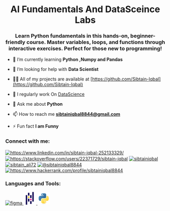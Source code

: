<h1 align="center">AI Fundamentals And DataSceince Labs</h1>
<h3 align="center">Learn Python fundamentals in this hands-on, beginner-friendly course. Master variables, loops, and functions through interactive exercises. Perfect for those new to programming!</h3>

- 🌱 I’m currently learning **Python ,Numpy and Pandas**

- 🤝 I’m looking for help with **Data Scientist**

- 👨‍💻 All of my projects are available at [https://github.com/Sibtain-Iqbal](https://github.com/Sibtain-Iqbal)

- 📝 I regularly work On [DataScience](DataScience)

- 💬 Ask me about **Python**

- 📫 How to reach me **sibtainiqbal8844@gmail.com**

- ⚡ Fun fact **I am Funny**

<h3 align="left">Connect with me:</h3>
<p align="left">
<a href="https://linkedin.com/in/https://www.linkedin.com/in/sibtain-iqbal-252133329/" target="blank"><img align="center" src="https://raw.githubusercontent.com/rahuldkjain/github-profile-readme-generator/master/src/images/icons/Social/linked-in-alt.svg" alt="https://www.linkedin.com/in/sibtain-iqbal-252133329/" height="30" width="40" /></a>
<a href="https://stackoverflow.com/users/https://stackoverflow.com/users/22371729/sibtain-iqbal" target="blank"><img align="center" src="https://raw.githubusercontent.com/rahuldkjain/github-profile-readme-generator/master/src/images/icons/Social/stack-overflow.svg" alt="https://stackoverflow.com/users/22371729/sibtain-iqbal" height="30" width="40" /></a>
<a href="https://kaggle.com/sibtainiqbal" target="blank"><img align="center" src="https://raw.githubusercontent.com/rahuldkjain/github-profile-readme-generator/master/src/images/icons/Social/kaggle.svg" alt="sibtainiqbal" height="30" width="40" /></a>
<a href="https://instagram.com/sibtain_ali72" target="blank"><img align="center" src="https://raw.githubusercontent.com/rahuldkjain/github-profile-readme-generator/master/src/images/icons/Social/instagram.svg" alt="sibtain_ali72" height="30" width="40" /></a>
<a href="https://www.hackerrank.com/@sibtainiqbal8844" target="blank"><img align="center" src="https://raw.githubusercontent.com/rahuldkjain/github-profile-readme-generator/master/src/images/icons/Social/hackerrank.svg" alt="@sibtainiqbal8844" height="30" width="40" /></a>
<a href="https://www.hackerearth.com/https://www.hackerrank.com/profile/sibtainiqbal8844" target="blank"><img align="center" src="https://raw.githubusercontent.com/rahuldkjain/github-profile-readme-generator/master/src/images/icons/Social/hackerearth.svg" alt="https://www.hackerrank.com/profile/sibtainiqbal8844" height="30" width="40" /></a>
</p>

<h3 align="left">Languages and Tools:</h3>
<p align="left"> <a href="https://www.figma.com/" target="_blank" rel="noreferrer"> <img src="https://www.vectorlogo.zone/logos/figma/figma-icon.svg" alt="figma" width="40" height="40"/> </a> <a href="https://pandas.pydata.org/" target="_blank" rel="noreferrer"> <img src="https://raw.githubusercontent.com/devicons/devicon/2ae2a900d2f041da66e950e4d48052658d850630/icons/pandas/pandas-original.svg" alt="pandas" width="40" height="40"/> </a> <a href="https://www.python.org" target="_blank" rel="noreferrer"> <img src="https://raw.githubusercontent.com/devicons/devicon/master/icons/python/python-original.svg" alt="python" width="40" height="40"/> </a> </p>
